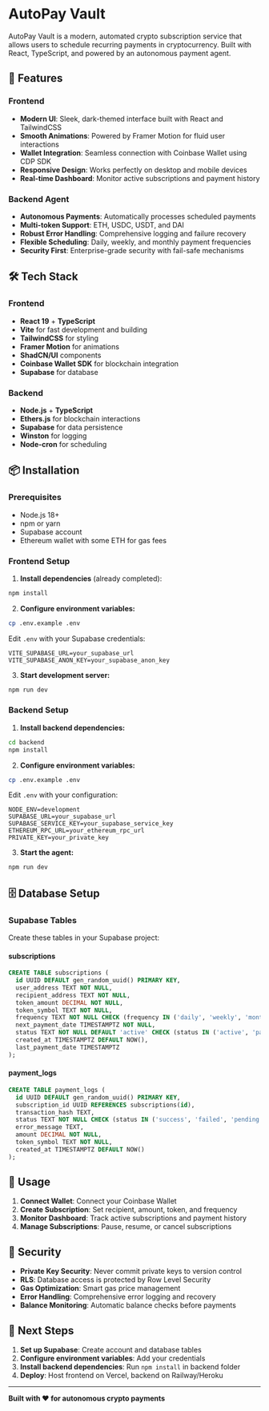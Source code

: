 # AutoPay Vault

AutoPay Vault is a modern, automated crypto subscription service that allows users to schedule recurring payments in cryptocurrency. Built with React, TypeScript, and powered by an autonomous payment agent.

## 🚀 Features

### Frontend
- **Modern UI**: Sleek, dark-themed interface built with React and TailwindCSS
- **Smooth Animations**: Powered by Framer Motion for fluid user interactions
- **Wallet Integration**: Seamless connection with Coinbase Wallet using CDP SDK
- **Responsive Design**: Works perfectly on desktop and mobile devices
- **Real-time Dashboard**: Monitor active subscriptions and payment history

### Backend Agent
- **Autonomous Payments**: Automatically processes scheduled payments
- **Multi-token Support**: ETH, USDC, USDT, and DAI
- **Robust Error Handling**: Comprehensive logging and failure recovery
- **Flexible Scheduling**: Daily, weekly, and monthly payment frequencies
- **Security First**: Enterprise-grade security with fail-safe mechanisms

## 🛠️ Tech Stack

### Frontend
- **React 19** + **TypeScript**
- **Vite** for fast development and building
- **TailwindCSS** for styling
- **Framer Motion** for animations
- **ShadCN/UI** components
- **Coinbase Wallet SDK** for blockchain integration
- **Supabase** for database

### Backend
- **Node.js** + **TypeScript**
- **Ethers.js** for blockchain interactions
- **Supabase** for data persistence
- **Winston** for logging
- **Node-cron** for scheduling

## 📦 Installation

### Prerequisites
- Node.js 18+ 
- npm or yarn
- Supabase account
- Ethereum wallet with some ETH for gas fees

### Frontend Setup

1. **Install dependencies** (already completed):
```bash
npm install
```

2. **Configure environment variables:**
```bash
cp .env.example .env
```

Edit `.env` with your Supabase credentials:
```env
VITE_SUPABASE_URL=your_supabase_url
VITE_SUPABASE_ANON_KEY=your_supabase_anon_key
```

3. **Start development server:**
```bash
npm run dev
```

### Backend Setup

1. **Install backend dependencies:**
```bash
cd backend
npm install
```

2. **Configure environment variables:**
```bash
cp .env.example .env
```

Edit `.env` with your configuration:
```env
NODE_ENV=development
SUPABASE_URL=your_supabase_url
SUPABASE_SERVICE_KEY=your_supabase_service_key
ETHEREUM_RPC_URL=your_ethereum_rpc_url
PRIVATE_KEY=your_private_key
```

3. **Start the agent:**
```bash
npm run dev
```

## 🗄️ Database Setup

### Supabase Tables

Create these tables in your Supabase project:

#### subscriptions
```sql
CREATE TABLE subscriptions (
  id UUID DEFAULT gen_random_uuid() PRIMARY KEY,
  user_address TEXT NOT NULL,
  recipient_address TEXT NOT NULL,
  token_amount DECIMAL NOT NULL,
  token_symbol TEXT NOT NULL,
  frequency TEXT NOT NULL CHECK (frequency IN ('daily', 'weekly', 'monthly')),
  next_payment_date TIMESTAMPTZ NOT NULL,
  status TEXT NOT NULL DEFAULT 'active' CHECK (status IN ('active', 'paused', 'cancelled')),
  created_at TIMESTAMPTZ DEFAULT NOW(),
  last_payment_date TIMESTAMPTZ
);
```

#### payment_logs
```sql
CREATE TABLE payment_logs (
  id UUID DEFAULT gen_random_uuid() PRIMARY KEY,
  subscription_id UUID REFERENCES subscriptions(id),
  transaction_hash TEXT,
  status TEXT NOT NULL CHECK (status IN ('success', 'failed', 'pending')),
  error_message TEXT,
  amount DECIMAL NOT NULL,
  token_symbol TEXT NOT NULL,
  created_at TIMESTAMPTZ DEFAULT NOW()
);
```

## 🚀 Usage

1. **Connect Wallet**: Connect your Coinbase Wallet
2. **Create Subscription**: Set recipient, amount, token, and frequency
3. **Monitor Dashboard**: Track active subscriptions and payment history  
4. **Manage Subscriptions**: Pause, resume, or cancel subscriptions

## 🔐 Security

- **Private Key Security**: Never commit private keys to version control
- **RLS**: Database access is protected by Row Level Security
- **Gas Optimization**: Smart gas price management
- **Error Handling**: Comprehensive error logging and recovery
- **Balance Monitoring**: Automatic balance checks before payments

## 🎯 Next Steps

1. **Set up Supabase**: Create account and database tables
2. **Configure environment variables**: Add your credentials
3. **Install backend dependencies**: Run `npm install` in backend folder
4. **Deploy**: Host frontend on Vercel, backend on Railway/Heroku

---

**Built with ❤️ for autonomous crypto payments**
